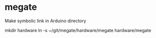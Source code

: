 # megate

Make symbolic link in Arduino directory

mkdir hardware
ln -s ~/git/megate/hardware/megate hardware/megate
